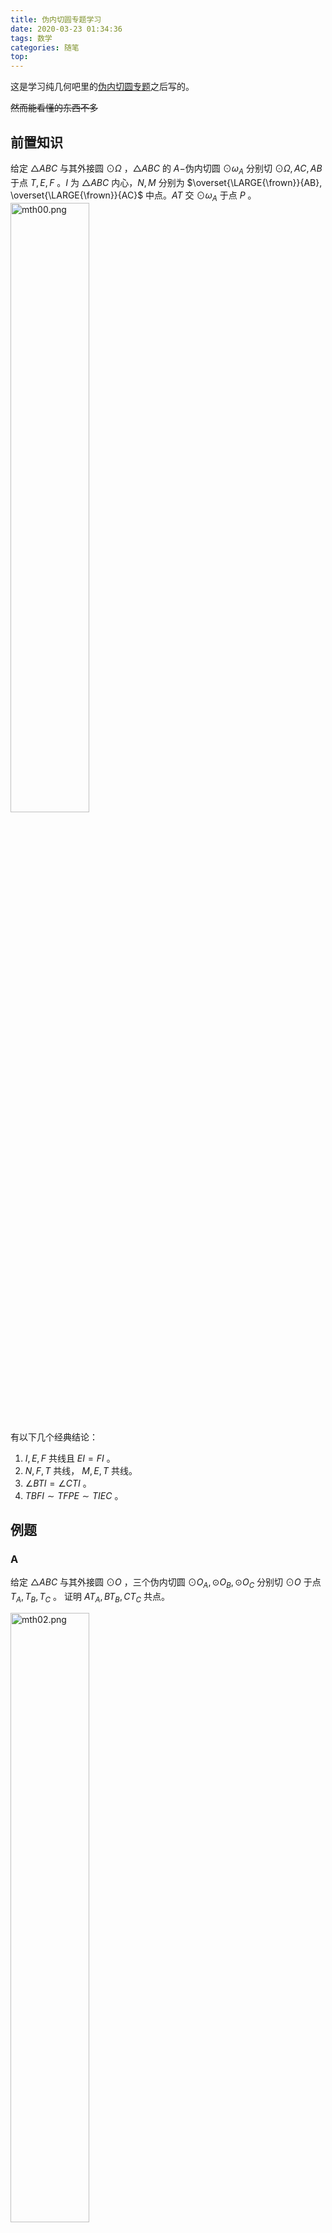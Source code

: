 ```yaml
---
title: 伪内切圆专题学习
date: 2020-03-23 01:34:36
tags: 数学
categories: 随笔
top:
---
```


这是学习纯几何吧里的[伪内切圆](https://tieba.baidu.com/p/5781543697)[专题](http://tieba.baidu.com/photo/p?kw=%B4%BF%BC%B8%BA%CE&tid=5781543697&pic_id=b636731b0ef41bd5587cba015fda81cb38db3dc5&pn=1&see_lz=1#!/pid5c22914e251f95ca0a2fc14bc5177f3e6609521a/pn1)之后写的。

~~然而能看懂的东西不多~~

<!-- more -->

## 前置知识

给定 $\triangle{ABC}$ 与其外接圆 $\odot{\Omega}$ ，$\triangle{ABC}$ 的 $A-$伪内切圆 $\odot{\omega_A}$ 分别切 $\odot{\Omega}, AC, AB$ 于点 $T, E, F$ 。$I$ 为 $\triangle{ABC}$ 内心，$N, M$ 分别为 $\overset{\LARGE{\frown}}{AB}, \overset{\LARGE{\frown}}{AC}$ 中点。$AT$ 交 $\odot{\omega_A}$ 于点 $P$ 。
<img alt="mth00.png" src="mth00.png" width=50% />

有以下几个经典结论：
1. $I, E, F$ 共线且 $EI = FI$ 。
2. $N, F, T$ 共线， $M, E, T$ 共线。
3. $\angle{BTI} = \angle{CTI}$ 。
4. $TBFI\sim TFPE\sim TIEC$ 。

## 例题

### A

给定 $\triangle{ABC}$ 与其外接圆 $\odot{O}$ ，三个伪内切圆 $\odot{O_A}, \odot{O_B}, \odot{O_C}$ 分别切 $\odot{O}$ 于点 $T_A, T_B, T_C$ 。
证明 $AT_A, BT_B, CT_C$ 共点。

<img alt="mth02.png" src="mth02.png" width=50% />

### A-sol


只需证 $\dfrac{AT_B}{T_BC}\dfrac{CT_A}{T_AB}\dfrac{BT_C}{T_CA} = 1$ 。

<img alt="mth02_0.png" src="mth02_0.png" width=50% />

不妨只看 $\dfrac{CT_A}{BT_A}$ 。

由 Mannheim 定理易证 $\triangle{BIT_A}\sim \triangle{ICT_A}$ ，即有 $\dfrac{BI^2}{CI^2} = \dfrac{BT_A}{IT_A}\times \dfrac{IT_A}{CT_A} = \dfrac{BT_A}{CT_A}$ 。

所以 $\dfrac{AT_B}{T_BC}\dfrac{CT_A}{T_AB}\dfrac{BT_C}{T_CA} = 1$ ，证毕。

### B

给定 $\triangle{ABC}$ 外接圆 $\odot{\Omega}$ ，过 $A$ 作 $AA^\prime\parallel BC$ 交外接圆于点 $A^\prime$ ，$L$ 为 $\overset{\LARGE{\frown}}{BAC}$ 的中点。 $\triangle{ABC}$ 内切圆 $\odot{I}$ 与 $BC$ 切于点 $D$ 。
射线 $A^\prime D, LI$ 交于点 $T$，证明 $T$ 在 $\odot{\Omega}$ 上。

<img alt="mth01.png" src="mth01.png" width=50% />

### B-sol

作 $\triangle{ABC}$ 的 $A-$伪内切圆 $\odot{\omega_A}$ ，切点分别为 $F, E, T$ 。设点 $N$ 为 $AT$ 与 $BC$ 交点。
下证 $TI$ 延长线与 $\odot{\Omega}$ 交于 $L$ 为 $\overset{\LARGE{\frown}}{BAC}$ 的中点， $TD$ 延长线交 $\odot{\Omega}$ 于点 $A^\prime$ 且 $A^\prime A\parallel BC$ 。

<img alt="mth01_0.png" src="mth01_0.png" width=50% />

#### 证明 $L$ 为 $\overset{\LARGE{\frown}}{BAC}$ 中点

由 Mannheim 定理，显然 $TF$ 延长线过 $\overset{\LARGE{\frown}}{AB}$ 的中点，即有 $\angle{BTF} = \dfrac{C}{2}$ 。又 $\angle{FIB} = \angle{BIA} - \dfrac{\pi}{2} = \dfrac{C}{2} = \angle{BTF}$ ，可得 $B, T, I, F$ 共圆。同理得 $C, T, I, E$ 共圆。倒角，显然有 $BFIT\sim IECT$ 。

<img alt="mth01_1.png" src="mth01_1.png" width=50% />

故 $\angle{BTI} = \angle{CTI} = \dfrac{\pi - A}{2}$ ，得证。

#### 证明 $AA^\prime\parallel BC$ 

<img alt="mth01.png" src="mth01_0.png" width=50% />

原命题等价于证明 $TL$ 为 $\angle{BTD} = \angle{CTN}$。

注意到此时有 $\dfrac{BD}{CD} = \dfrac{BT\sin\angle{BTD}}{CT\sin\angle{CTD}}, \dfrac{BN}{CN} = \dfrac{BT\sin\angle{BTN}}{CT\sin\angle{CTN}}$ ，即 $\dfrac{BD}{CD}\times \dfrac{BN}{CN} = \dfrac{BT^2}{CT^2}$ 。易证上式也为为 $\angle{BTD} = \angle{CTN}$ 的充分条件。

导面积：

$\dfrac{BN}{CN} = \dfrac{S_{\triangle{ABT}}}{S_{\triangle{ACT}}} = \dfrac{AB\times BT}{AC\times CT}$ 。

导边：

$\dfrac{BD}{CD} = \dfrac{BI\sin\angle{BID}}{CI\sin\angle{CID}} = \dfrac{BI\sin{\frac{\pi + B}{2}}}{CI\sin\frac{\pi + C}{2}}$

注意到 $\triangle{ABI}, \triangle{ACI}$ 中有 $\dfrac{AB}{AC} = \dfrac{BI\sin\angle{\frac{\pi + C}{2}}}{CI\sin\angle{\frac{\pi + B}{2}}}$ ，所以有 $\dfrac{BD}{CD} = \dfrac{BI^2}{CI^2}\times \dfrac{AC}{AB}$ 。

利用上一题的结论可得 $\dfrac{BD}{CD} = \dfrac{BT}{CT}\times \dfrac{AC}{AB}$ 。

$\therefore \dfrac{BD}{CD} \times \dfrac{BN}{CN} = \dfrac{BT^2}{CT^2}$ ，得证。